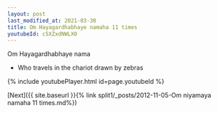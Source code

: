 ```yaml
---
layout: post
last_modified_at: 2021-03-30
title: Om Hayagardhabhaye namaha 11 times
youtubeId: c5XZxdNWLX0
---
```

 
 
Om Hayagardhabhaye nama 
 
 -  Who travels in the chariot drawn by zebras 
 
  
 
  
 
 
 
 
 
 


{% include youtubePlayer.html id=page.youtubeId %}
 
[Next]({{ site.baseurl }}{% link  split1/_posts/2012-11-05-Om niyamaya namaha 11 times.md%})
 
